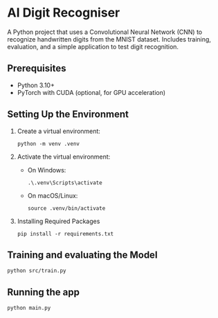 # AI Digit Recogniser

A Python project that uses a Convolutional Neural Network (CNN) to recognize handwritten digits from the MNIST dataset. Includes training, evaluation, and a simple application to test digit recognition.

## Prerequisites
- Python 3.10+
- PyTorch with CUDA (optional, for GPU acceleration)

## Setting Up the Environment

1. Create a virtual environment:
    ```shell
    python -m venv .venv
    ```

2. Activate the virtual environment:
   - On Windows:
     ```shell
     .\.venv\Scripts\activate
     ```
   - On macOS/Linux:
     ```shell
     source .venv/bin/activate
     ```

3. Installing Required Packages
    ```shell
    pip install -r requirements.txt
    ```

## Training and evaluating the Model
```shell
python src/train.py
```

## Running the app
```shell
python main.py
```